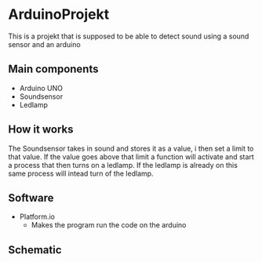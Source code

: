 # ArduinoProjekt
This is a projekt that is supposed to be able to detect sound using a sound sensor and an arduino

## Main components

* Arduino UNO
* Soundsensor
* Ledlamp

## How it works
The Soundsensor takes in sound and stores it as a value, i then set a limit to that value. If the value goes above that limit a function will activate and start a process that then turns on a ledlamp. If the ledlamp is already on this same process will intead turn of the ledlamp.

## Software

* Platform.io
    * Makes the program run the code on the arduino

## Schematic

